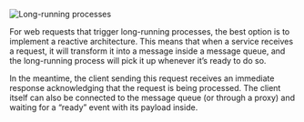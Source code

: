 ![Long-running processes](https://assets.roadmap.sh/guest/long-running-sn5fc.png)

For web requests that trigger long-running processes, the best option is to implement a reactive architecture. This means that when a service receives a request, it will transform it into a message inside a message queue, and the long-running process will pick it up whenever it’s ready to do so.

In the meantime, the client sending this request receives an immediate response acknowledging that the request is being processed. The client itself can also be connected to the message queue (or through a proxy) and waiting for a “ready” event with its payload inside.
